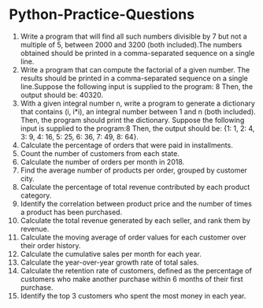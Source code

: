 # Python-Practice-Questions

1. Write a program that will find all such numbers divisible by 7 but not a multiple of 5, between 2000 and 3200 (both included).The numbers obtained should be printed in a comma-separated sequence on a single line.
2. Write a program that can compute the factorial of a given number. The results should be printed in a comma-separated sequence on a single line.Suppose the following input is supplied to the program: 8 Then, the output should be: 40320.
3. With a given integral number n, write a program to generate a dictionary that contains (i, i*i), an integral number between 1 and n (both included). Then, the program should print the dictionary. Suppose the following input is supplied to the program:8 Then, the output          should be: {1: 1, 2: 4, 3: 9, 4: 16, 5: 25, 6: 36, 7: 49, 8: 64}.
4. Calculate the percentage of orders that were paid in installments.
5. Count the number of customers from each state. 
6. Calculate the number of orders per month in 2018.
7. Find the average number of products per order, grouped by customer city.
8. Calculate the percentage of total revenue contributed by each product category.
9. Identify the correlation between product price and the number of times a product has been purchased.
10. Calculate the total revenue generated by each seller, and rank them by revenue.
11. Calculate the moving average of order values for each customer over their order history.
12. Calculate the cumulative sales per month for each year.
13. Calculate the year-over-year growth rate of total sales.
14. Calculate the retention rate of customers, defined as the percentage of customers who make another purchase within 6 months of their first purchase.
15. Identify the top 3 customers who spent the most money in each year.
